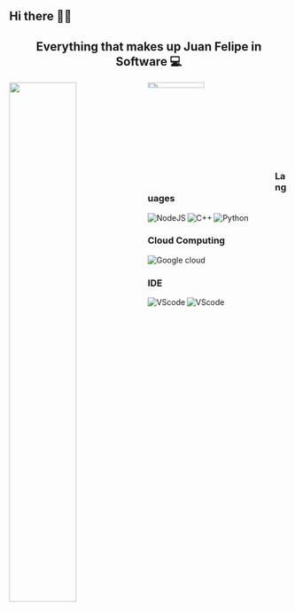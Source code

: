 ## Hi there 👋🏼

 <h2 align="center"> Everything that makes up Juan Felipe in Software 💻</h2> 
 
 
 <img align="left" width="49%" src="https://github-readme-stats.vercel.app/api?username=JFOZ1010&theme=codeSTACKr&show_icons=true"/>
 <img align="left" width="45%" height="5%" src="https://github-readme-stats.vercel.app/api/top-langs/?username=JFOZ1010&layout=compact"/> 
 
 <br>
 <br>
 <br>
 <br>
 <br>
 <br>
 <br>
 <br>
 
<h3 align="left">Languages</h3>
<img align="left" alt="NodeJS" src="https://img.shields.io/badge/javascript-%23323330.svg?style=for-the-badge&logo=javascript&logoColor=%23F7DF1Eg">
<img align="left" alt="C++" src="https://img.shields.io/badge/c++-%2300599C.svg?style=for-the-badge&logo=c%2B%2B&logoColor=white">
<img alt="Python" src="https://img.shields.io/badge/python-3670A0?style=for-the-badge&logo=python&logoColor=ffdd54">

<h3 align="left">Cloud Computing</h3>
<img alt="Google cloud" align="left" src="https://img.shields.io/badge/GoogleCloud-%234285F4.svg?style=for-the-badge&logo=google-cloud&logoColor=white">

<br>
<h3 align="left">IDE</h3>
<img align="left" alt="VScode" src= "https://img.shields.io/badge/Visual%20Studio%20Code-0078d7.svg?style=for-the-badge&logo=visual-studio-code&logoColor=white">
<img align="left" alt="VScode" src= "https://img.shields.io/badge/VIM-%2311AB00.svg?style=for-the-badge&logo=vim&logoColor=white">



